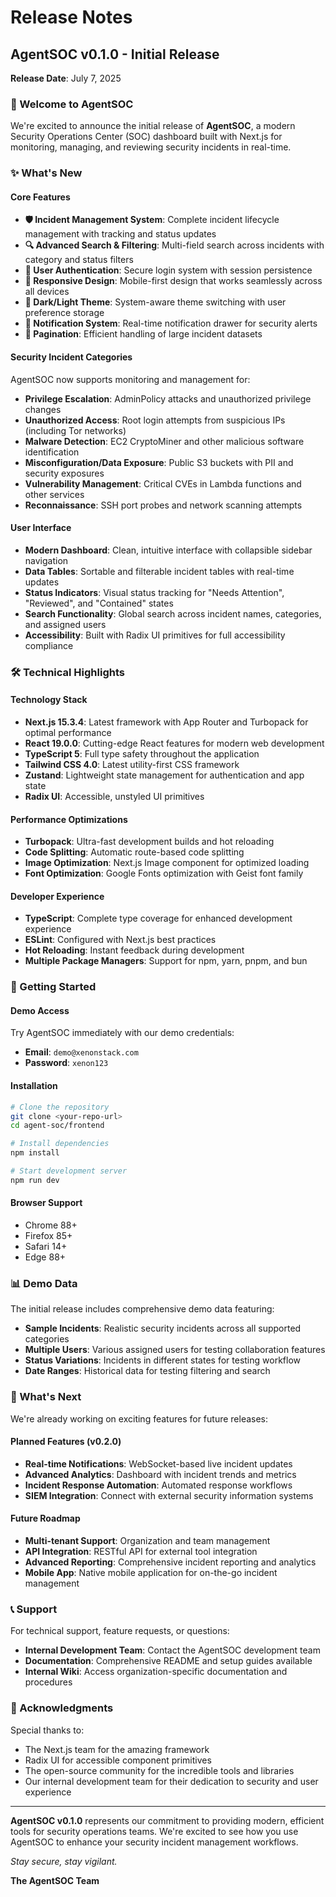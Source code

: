 # Release Notes

## AgentSOC v0.1.0 - Initial Release

**Release Date**: July 7, 2025

### 🚀 Welcome to AgentSOC

We're excited to announce the initial release of **AgentSOC**, a modern Security Operations Center (SOC) dashboard built with Next.js for monitoring, managing, and reviewing security incidents in real-time.

### ✨ What's New

#### Core Features

- **🛡️ Incident Management System**: Complete incident lifecycle management with tracking and status updates
- **🔍 Advanced Search & Filtering**: Multi-field search across incidents with category and status filters
- **👤 User Authentication**: Secure login system with session persistence
- **📱 Responsive Design**: Mobile-first design that works seamlessly across all devices
- **🌙 Dark/Light Theme**: System-aware theme switching with user preference storage
- **🔔 Notification System**: Real-time notification drawer for security alerts
- **📄 Pagination**: Efficient handling of large incident datasets

#### Security Incident Categories

AgentSOC now supports monitoring and management for:

- **Privilege Escalation**: AdminPolicy attacks and unauthorized privilege changes
- **Unauthorized Access**: Root login attempts from suspicious IPs (including Tor networks)
- **Malware Detection**: EC2 CryptoMiner and other malicious software identification
- **Misconfiguration/Data Exposure**: Public S3 buckets with PII and security exposures
- **Vulnerability Management**: Critical CVEs in Lambda functions and other services
- **Reconnaissance**: SSH port probes and network scanning attempts

#### User Interface

- **Modern Dashboard**: Clean, intuitive interface with collapsible sidebar navigation
- **Data Tables**: Sortable and filterable incident tables with real-time updates
- **Status Indicators**: Visual status tracking for "Needs Attention", "Reviewed", and "Contained" states
- **Search Functionality**: Global search across incident names, categories, and assigned users
- **Accessibility**: Built with Radix UI primitives for full accessibility compliance

### 🛠️ Technical Highlights

#### Technology Stack

- **Next.js 15.3.4**: Latest framework with App Router and Turbopack for optimal performance
- **React 19.0.0**: Cutting-edge React features for modern web development
- **TypeScript 5**: Full type safety throughout the application
- **Tailwind CSS 4.0**: Latest utility-first CSS framework
- **Zustand**: Lightweight state management for authentication and app state
- **Radix UI**: Accessible, unstyled UI primitives

#### Performance Optimizations

- **Turbopack**: Ultra-fast development builds and hot reloading
- **Code Splitting**: Automatic route-based code splitting
- **Image Optimization**: Next.js Image component for optimized loading
- **Font Optimization**: Google Fonts optimization with Geist font family

#### Developer Experience

- **TypeScript**: Complete type coverage for enhanced development experience
- **ESLint**: Configured with Next.js best practices
- **Hot Reloading**: Instant feedback during development
- **Multiple Package Managers**: Support for npm, yarn, pnpm, and bun

### 🎯 Getting Started

#### Demo Access

Try AgentSOC immediately with our demo credentials:

- **Email**: `demo@xenonstack.com`
- **Password**: `xenon123`

#### Installation

```bash
# Clone the repository
git clone <your-repo-url>
cd agent-soc/frontend

# Install dependencies
npm install

# Start development server
npm run dev
```

#### Browser Support

- Chrome 88+
- Firefox 85+
- Safari 14+
- Edge 88+

### 📊 Demo Data

The initial release includes comprehensive demo data featuring:

- **Sample Incidents**: Realistic security incidents across all supported categories
- **Multiple Users**: Various assigned users for testing collaboration features
- **Status Variations**: Incidents in different states for testing workflow
- **Date Ranges**: Historical data for testing filtering and search

### 🔮 What's Next

We're already working on exciting features for future releases:

#### Planned Features (v0.2.0)

- **Real-time Notifications**: WebSocket-based live incident updates
- **Advanced Analytics**: Dashboard with incident trends and metrics
- **Incident Response Automation**: Automated response workflows
- **SIEM Integration**: Connect with external security information systems

#### Future Roadmap

- **Multi-tenant Support**: Organization and team management
- **API Integration**: RESTful API for external tool integration
- **Advanced Reporting**: Comprehensive incident reporting and analytics
- **Mobile App**: Native mobile application for on-the-go incident management

### 📞 Support

For technical support, feature requests, or questions:

- **Internal Development Team**: Contact the AgentSOC development team
- **Documentation**: Comprehensive README and setup guides available
- **Internal Wiki**: Access organization-specific documentation and procedures

### 🙏 Acknowledgments

Special thanks to:

- The Next.js team for the amazing framework
- Radix UI for accessible component primitives
- The open-source community for the incredible tools and libraries
- Our internal development team for their dedication to security and user experience

---

**AgentSOC v0.1.0** represents our commitment to providing modern, efficient tools for security operations teams. We're excited to see how you use AgentSOC to enhance your security incident management workflows.

_Stay secure, stay vigilant._

**The AgentSOC Team**
